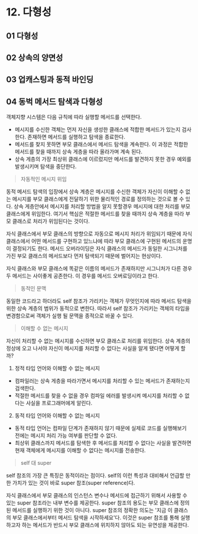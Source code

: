 # 12. 다형성
## 01 다형성
## 02 상속의 양면성
## 03 업캐스팅과 동적 바인딩
## 04 동벅 메서드 탐색과 다형성
객체지향 시스템은 다음 규칙에 따라 실행할 메서드를 선택한다.
* 메시지를 수신한 객체는 먼저 자신을 생성한 클래스에 적합한 메서드가 있는지 검사한다. 존재하면 메서드를 실행하고 탐색을 종료한다.
* 메서드를 찾지 못하면 부모 클래스에서 메서드 탐색을 계속한다. 이 과정은 적합한 메서드를 찾을 때까지 상속 게층을 따라 올라가며 계속 된다.
* 상속 게층의 가장 최상위 클래스에 이르렀지만 메서드를 발견하지 못한 경우 예외를 발생시키며 탐색을 중단한다.

> 자동적인 메시지 위임

동적 메서드 탐색의 입장에서 상속 계층은 메시지를 수신한 객체가 자신이 이해할 수 없는 메시지를 부모 클래스에게 전달하기 위한 물리적인 경로를 정의하는 것으로 볼 수 있다.
상속 게층안에서 메시지를 처리할 방법을 알지 못할경우 메시지에 대한 처리를 부모 클래스에게 위임한다.
여기서 핵심은 적절한 메서드를 찾을 때까지 상속 계층을 따라 부모 클래스로 처리가 위임된다는 것이다.

자식 클래스에서 부모 클래스의 방향으로 자동으로 메시지 처리가 위임되기 때문에 자식 클래스에서 어떤 메서드를 구현하고 있느냐에 따라 부모 클래스에 구현된 메서드의 운명이 결정되기도 한다.
메서드 오버라이딩은 자식 클래스의 메서드가 동일한 시그니처를 가진 부모 클래스의 메서드보다 먼저 탐색되기 때문에 벌어지는 현상이다.

자식 클래스와 부모 클래스에 똑같은 이름의 메서드가 존재하지만 시그니처가 다른 경우 두 메서드는 사이좋게 공존한다. 이 경우를 메서드 오버로딩이라고 한다.

> 동적인 문맥

동일한 코드라고 하더라도 self 참조가 가리키는 객체가 무엇인지에 따라 메서드 탐색을 위한 상속 계층의 범위가 동적으로 변한다.
따라서 self 참조가 가리키는 객체의 타입을 변경함으로써 객체가 실행 될 문맥을 종적으로 바꿀 수 있다.

> 이해할 수 없는 메시지

자신이 처리할 수 없는 메시지를 수신하면 부모 클래스로 처리를 위임한다.
상속 계층의 정상에 오고 나서야 자신이 메시지를 처리할 수 없다는 사실을 알게 됐다면 어떻게 할까?

1. 정적 타입 언어와 이해할 수 없는 메시지
* 컴파일러는 상속 게층을 따라가면서 메시지를 처리할 수 있는 메서드가 존재하는지 검색한다.
* 적절한 메서드를 찾을 수 없을 경우 컴파일 에러를 발생시켜 메시지를 처리할 수 없다는 사실을 프로그래머에게 알린다.

2. 동적 타입 언어와 이해할 수 없는 메시지
* 동적 타입 언어는 컴파일 단계가 존재하지 않기 때문에 실제로 코드를 실행해보기 전에는 메시지 처리 가능 여부를 판단할 수 없다.
* 최상위 클래스까지 메서드를 탐색한 후 메서드를 처리할 수 없다는 사실을 발견하면  현재 객체에게 메시지를 이해할 수 없다는 메시지를 전송한다.

> self 대 super

self 참조의 가장 큰 특징은 동적이라는 점이다.
self의 이런 특성과 대비해서 언급할 만한 가치가 있는 것이 바로 super 참조(super reference)다.

자식 클래스에서 부모 클래스의 인스턴스 변수나 메서드에 접근하기 위해서 사용할 수 있는 super 참조라는 내부 변수를 제공한다.
super 참조의 용도는 부모 클래스에 정의된 메서드를 실행하기 위한 것이 아니다.
super 참조의 정확한 의도는 '지금 이 클래스의 부모 클래스에서부터 메서드 탐색을 시작하세요'다.
이것은 super 참조를 통해 실행하고자 하는 메서드가 반드시 부모 클래스에 위치하지 않아도 되는 유연성을 제공한다.


